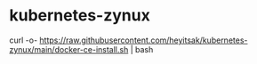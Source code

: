 # kubernetes-zynux

curl -o- https://raw.githubusercontent.com/heyitsak/kubernetes-zynux/main/docker-ce-install.sh | bash 
